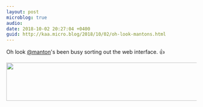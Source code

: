 ```yaml
---
layout: post
microblog: true
audio: 
date: 2018-10-02 20:27:04 +0400
guid: http://kaa.micro.blog/2018/10/02/oh-look-mantons.html
---
```

Oh look [@manton](https://micro.blog/manton)'s been busy sorting out the web interface. 👍

<img src="http://micro.kaa.bz/uploads/2018/04b8979cd3.jpg" width="600" height="101" />
